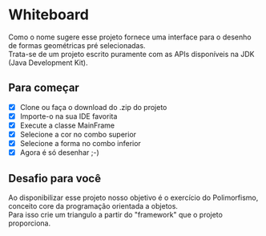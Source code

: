# Whiteboard

Como o nome sugere esse projeto fornece uma interface para o desenho de formas geométricas pré selecionadas.<br> 
Trata-se de um projeto escrito puramente com as APIs disponíveis na JDK (Java Development Kit).

## Para começar

- [X] Clone ou faça o download do .zip do projeto
- [X] Importe-o na sua IDE favorita
- [X] Execute a classe MainFrame
- [X] Selecione a cor no combo superior
- [X] Selecione a forma no combo inferior
- [X] Agora é só desenhar ;-)

## Desafio para você

Ao disponibilizar esse projeto nosso objetivo é o exercício do Polimorfismo, conceito core da programação orientada a objetos.<br>
Para isso crie um triangulo a partir do "framework" que o projeto proporciona.
